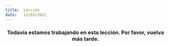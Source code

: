 ```yaml
---
title:  Lección
date:   12/03/2022
---
```


### <center>Todavía estamos trabajando en esta lección. Por favor, vuelva más tarde.</center>
